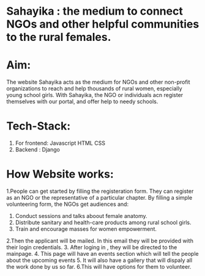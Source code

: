 

# Sahayika : the medium to connect NGOs and other helpful communities to the rural females.

# Aim:
The website Sahayika acts as the medium for NGOs and other non-profit organizations to reach and help thousands of rural women, especially young school girls.
With Sahayika, the NGO or individuals acn register themselves with our portal, and offer help to needy schools.

# Tech-Stack:

1. For frontend: Javascript
                  HTML
                  CSS
2. Backend : Django

# How Website works:
1.People can get started by filling the registeration form. They can register as an NGO or the representative  of a particular chapter.
By filling a simple volunteering form, the NGOs get audiences and:
  1. Conduct sessions and talks aboout female anatomy.
  2. Distribute sanitary and health-care products among rural school girls.
  3. Train and encourage masses for women empowerment.
  
2.Then the applicant  will be mailed. In this email they will be provided with their login credentials.
3. After loging in , they will be directed to the mainpage.
4. This page will have an events section which will tell the people about the upcoming events
5. It will also have a gallery that will dispaly all the work done by us so far.
6.This will have options for them to volunteer.




